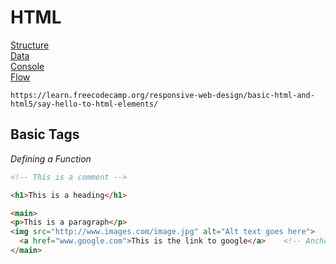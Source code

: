 # HTML

[Structure](#structure)\
[Data](#data)\
[Console](#console)\
[Flow](#flow)

```
https://learn.freecodecamp.org/responsive-web-design/basic-html-and-html5/say-hello-to-html-elements/
```
## Basic Tags

*Defining a Function*

```html
<!-- This is a comment -->

<h1>This is a heading</h1>

<main>
<p>This is a paragraph</p>
<img src="http://www.images.com/image.jpg" alt="Alt text goes here">
  <a href="www.google.com">This is the link to google</a>    <!-- Anchor -->
</main>
```
